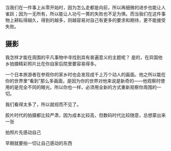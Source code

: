 当我们在一件事上从零开始时，因为怎么走都是向前，所以再细微的进步也能让人雀跃；因为一无所有，所以能让人功亏一篑的失败也不足为惧。而当我们在这件事物上耕耘得越久，得到的越多，则越容易对自己有更多的要求和期待，更不能接受失败。


## 摄影
我怎样才能在周围的平凡事物中寻找到具有普遍意义的主题呢？
是的，在异国他乡拍摄精彩照片比在你自家后院里要容易得多。

一个日本旅游者在参观你的家乡时也会发现成千上万个动人的画面。他之所以能在你的世界里“看到”那么多画面，是因为你的世界对他来说是新奇的——他观察时使用的是完全不同的眼光。所以你也一样，必须用全新的方式重新观察你周围的一切。

我们看得太多了，所以就视而不见了。

胶片时代的拍摄都比较严肃，因为成本比较高，但数码时代比较随意，总想蒙出来一张

拍照片先感动自己

早期就要拍一切让自己感动的东西

